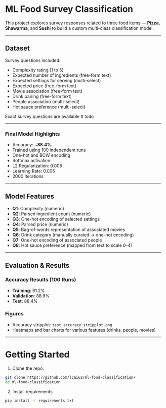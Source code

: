 # ML Food Survey Classification

This project explores survey responses related to three food items — **Pizza**, **Shawarma**, and **Sushi** to build a custom multi-class classification model.

---

## Dataset

Survey questions included:

- Complexity rating (1 to 5)
- Expected number of ingredients (free-form text)
- Expected settings for serving (multi-select)
- Expected price (free-form text)
- Movie association (free-form text)
- Drink pairing (free-form text)
- People association (multi-select)
- Hot sauce preference (multi-select)

Exact survey questions are available # todo

---

### Final Model Highlights

- Accuracy: ~**88.4%**
- Trained using 100 independent runs
- One-hot and BOW encoding
- Softmax activation
- L2 Regularization: 0.005
- Learning Rate: 0.005
- 2000 iterations

---

## Model Features

- **Q1**: Complexity (numeric)
- **Q2**: Parsed ingredient count (numeric)
- **Q3**: One-hot encoding of selected settings
- **Q4**: Parsed price (numeric)
- **Q5**: Bag-of-words representation of associated movies
- **Q6**: Drink category (manually curated → one-hot encoding)
- **Q7**: One-hot encoding of associated people
- **Q8**: Hot sauce preference (mapped from text to scale 0–4)

---

## Evaluation & Results

### Accuracy Results (100 Runs)

- **Training**: 91.2%
- **Validation**: 88.9%
- **Test**: 88.4%

### Figures

- Accuracy stripplot: `test_accuracy_stripplot.png`
- Heatmaps and bar charts for various features (drinks, people, movies)

---

# Getting Started

1. Clone the repo:
```bash
git clone https://github.com/lcai62/ml-food-classification/
cd ml-food-classification
```

2. Install requirements
```bash
pip install -r requirements.txt
```


